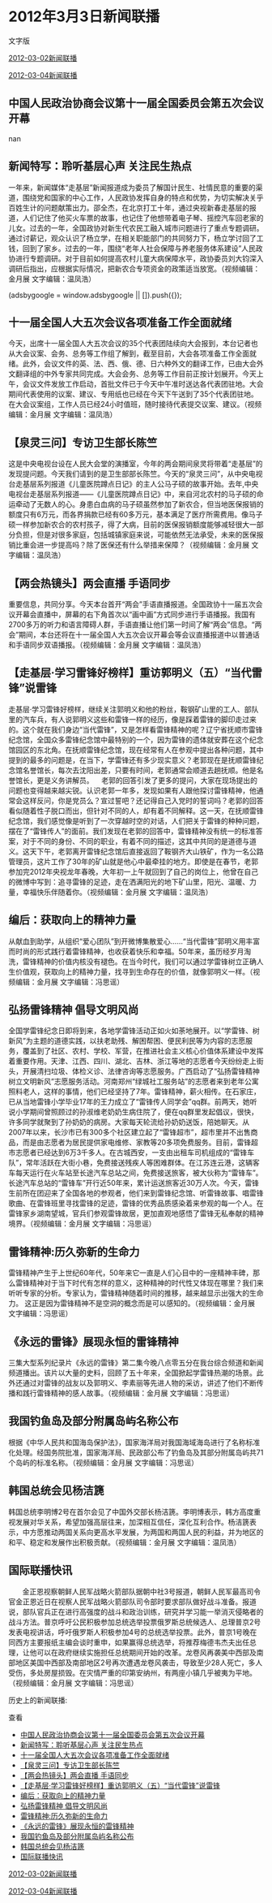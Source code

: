 







# 2012年3月3日新闻联播
 文字版








[2012-03-02新闻联播](/xinwenlianbo/20120302)


[2012-03-04新闻联播](/xinwenlianbo/20120304)





## 中国人民政治协商会议第十一届全国委员会第五次会议开幕


nan


## 新闻特写：聆听基层心声 关注民生热点


一年来，新闻媒体“走基层”新闻报道成为委员了解国计民生、社情民意的重要的渠道，围绕党和国家的中心工作，人民政协发挥自身的特点和优势，为切实解决关乎百姓生计的问题献策出力。邵全杰，在北京打工十年，通过央视新春走基层的报道，人们记住了他买火车票的故事，也记住了他想带着电子琴、摇控汽车回老家的儿女。过去的一年，全国政协对新生代农民工融入城市问题进行了重点专题调研。通过讨薪记，观众认识了杨立学，在相关职能部门的共同努力下，杨立学讨回了工钱，回到了家乡。过去的一年，围绕“老年人社会保障与养老服务体系建设”人民政协进行专题调研。对于目前如何提高农村儿童大病保障水平，政协委员刘大钧深入调研后指出，应根据实际情况，把新农合专项资金的政策适当放宽。（视频编辑：金月展 文字编辑：温凤浩）





 (adsbygoogle = window.adsbygoogle || []).push({});

 
## 十一届全国人大五次会议各项准备工作全面就绪


今天，出席十一届全国人大五次会议的35个代表团陆续向大会报到，本台记者也从大会议案、会务、总务等工作组了解到，截至目前，大会各项准备工作全面就绪。此外，会议文件的英、法、西、俄、德、日六种外文的翻译工作，已由大会外文翻译组的中外专家共同完成。大会会务、总务等工作目前正按计划展开。今天上午，会议文件发放工作启动，首批文件已于今天中午准时送达各代表团驻地。大会期间代表使用的议案、建议、专用纸也已经在今天下午送到了35个代表团驻地。在大会议案组，工作人员已经24小时值班，随时接待代表提交议案、建议。（视频编辑：金月展 文字编辑：温凤浩）


## 【泉灵三问】专访卫生部长陈竺


这是中央电视台设在人民大会堂的演播室，今年的两会期间泉灵将带着“走基层”的发现提问题。今天我们请到的是卫生部部长陈竺。今天的“泉灵三问”，从中央电视台走基层系列报道《儿童医院蹲点日记》的主人公马子硕的故事开始。去年,中央电视台走基层系列报道——《儿童医院蹲点日记》中，来自河北农村的马子硕的命运牵动了无数人的心。身患白血病的马子硕虽然参加了新农合，但当地医保报销的额度只有6万元，而各界捐款已经有60多万元，基本满足了医疗所需费用。像马子硕一样参加新农合的农村孩子，得了大病，目前的医保报销额度能够减轻很大一部分负担，但是对很多家庭，包括城镇家庭来说，可能依然无法承受，未来的医保报销比重会进一步提高吗？除了医保还有什么举措来保障？（视频编辑：金月展 文字编辑：温凤浩）


## 【两会热镜头】两会直播 手语同步


重要信息，共同分享。今天本台首开“两会”手语直播报道。全国政协十一届五次会议开幕会直播中，屏幕的右下角首次以“画中画”方式同步进行手语播报。我国有2700多万的听力和语言障碍人群，手语直播让他们第一时间了解“两会”信息。“两会”期间，本台还将在十一届全国人大五次会议开幕会等会议直播报道中以普通话和手语同步双语播报。（视频编辑：金月展 文字编辑：温凤浩）


## 【走基层·学习雷锋好榜样】重访郭明义（五）“当代雷锋”说雷锋


走基层·学习雷锋好榜样，继续关注郭明义和他的粉丝，鞍钢矿山里的工人、部队里的汽车兵，有人说郭明义这些和雷锋一样的经历，像是踩着雷锋的脚印走过来的。这个就在我们身边“当代雷锋”，又是怎样看雷锋精神的呢？辽宁省抚顺市雷锋纪念馆，全国众多雷锋纪念馆中最特别的一个，因为雷锋的遗体就安葬在这个纪念馆园区的东北角。在抚顺雷锋纪念馆，现在经常有人在参观中提出各种问题，其中提到的最多的问题是，在当下，学雷锋还有多少现实意义？老郭现在是抚顺雷锋纪念馆名誉馆长，每次去沈阳出差，只要有时间，老郭通常会顺道去趟抚顺。他是名誉馆长，更是义务讲解员。    老郭的回答引发了更多的提问，大家在现场提出的问题也变得越来越尖锐。认识老郭一年多，发现如果有人跟他探讨雷锋精神，他通常会这样反问，你是党员么？宣过誓吧？还记得自己入党时的誓词吗？老郭的回答看似随着性子脱口而出，但针对不同的人，却有着不同解释。这一天，在抚顺雷锋纪念馆，我们感觉像是听到了一次穿越时空的对话，人们把关于雷锋的种种问题，摆在了“雷锋传人”的面前。我们发现在老郭的回答中，雷锋精神没有统一的标准答案，对于不同的身份、不同的职业，有着不同的描述，这其中共同的是道德与道义。这天下午，老郭离开雷锋纪念馆后直接返回了鞍钢齐大山铁矿，作为一名公路管理员，这片工作了30年的矿山就是他心中最牵挂的地方。即使是在春节，老郭参加完2012年央视龙年春晚，大年初一上午就回到了自己的岗位上，他曾在自己的微博中写到：追寻雷锋的足迹，走在洒满阳光的地下矿山里，阳光、温暖、力量，幸福快乐伴随着你。（视频编辑：金月展 文字编辑：温凤浩）


## 编后：获取向上的精神力量


从献血到助学，从组织“爱心团队”到开微博集散爱心……“当代雷锋”郭明义用丰富而时尚的形式践行着雷锋精神，也收获着快乐和幸福。50年来，虽历经岁月淘洗，雷锋精神的价值内核没有褪色。在当今时代，我们可以通过学雷锋树立正确人生价值观，获取向上的精神力量，找寻到生命存在的价值，就像郭明义一样。（视频编辑：金月展 文字编辑：冯思谣）


## 弘扬雷锋精神 倡导文明风尚


全国学雷锋纪念日即将到来，各地学雷锋活动正如火如荼地展开。以“学雷锋、树新风”为主题的道德实践，以扶老助残、解困帮困、便民利民等为内容的志愿服务，覆盖到了社区、农村、学校、军营，在推进社会主义核心价值体系建设中发挥着重要作用。天津、江西、四川、湖北、吉林、浙江等地的志愿者今天纷纷走上街头，开展清扫垃圾、体检义诊、法律咨询等志愿服务。广西启动了“弘扬雷锋精神 树立文明新风”志愿服务活动。河南郑州“绿城社工服务站”的志愿者来到老年公寓照料老人，这样的事情，他们已经坚持了7年。雷锋精神，薪火相传。在石家庄，已从当地雷锋小学毕业17年的王力成立了“雷锋传人同学会”qq群。前两天，她听说小学期间曾照顾过的孙淑维老奶奶生病住院了，便在qq群里发起倡议，很快，许多同学就聚到了孙奶奶的病房。大家每天轮流给孙奶奶送饭，陪她聊天。从2007年以来，长沙市已有300多个社区建立起了“雷锋超市”，超市里并不出售商品，而是由志愿者为居民提供家电维修、家教等20多项免费服务。目前，雷锋超市志愿者已经达到6万3千多人。在古城西安，一支由出租车司机组成的“雷锋车队”，常年活跃在大街小巷，免费接送残疾人等困难群体。在江苏连云港，这辆客车每天运行在火车站至长途汽车总站之间，免费接送旅客，被大伙称为“雷锋车”。长途汽车总站的“雷锋车”开行近50年来，累计运送旅客近30万人次。今天，雷锋生前所在团迎来了全国各地的参观者，他们来到雷锋纪念馆、听雷锋故事、唱雷锋歌曲、在雷锋班里寻找雷锋的足迹，雷锋的优秀品质感染着来参观的每一个人。在雷锋家乡湖南望城，官兵们参观雷锋故居，更加直观地感悟了雷锋无私奉献的精神境界。（视频编辑：金月展 文字编辑：冯思谣）


## 雷锋精神:历久弥新的生命力


雷锋精神产生于上世纪60年代，50年来它一直是人们心目中的一座精神丰碑，那么雷锋精神对于当下时代有怎样的意义，这种精神的时代性又体现在哪里？我们来听听专家的分析。专家认为，雷锋精神随着时间的推移，越来越显示出强大的生命力。 这正是因为雷锋精神不是空洞的概念而是可以感知的。（视频编辑：金月展 文字编辑：冯思谣）


## 《永远的雷锋》展现永恒的雷锋精神


三集大型系列纪录片《永远的雷锋》第二集今晚八点零五分在我台综合频道和新闻频道播出。该片以大量的史料，回顾了五十年来，全国掀起学雷锋热潮的场景。此外还通过对雷锋的战友以及郭明义、李素丽等先进人物的采访，讲述了他们不断传播和践行雷锋精神的感人故事。（视频编辑：金月展 文字编辑：冯思谣）


## 我国钓鱼岛及部分附属岛屿名称公布


根据《中华人民共和国海岛保护法》，国家海洋局对我国海域海岛进行了名称标准化处理。经国务院批准，国家海洋局、民政部公布了钓鱼岛及其部分附属岛屿共71个岛屿的标准名称。（视频编辑：金月展 文字编辑：冯思谣）


## 韩国总统会见杨洁篪


韩国总统李明博2号在首尔会见了中国外交部长杨洁篪。李明博表示，韩方高度重视发展对华关系，希望加强高层往来，加深相互信任，深化互利合作。杨洁篪表示，中方愿推动两国关系向更高水平发展，为两国和两国人民的利益，并为地区的和平、稳定和发展作出积极贡献。（视频编辑：金月展 文字编辑：温凤浩）


## 国际联播快讯


       金正恩视察朝鲜人民军战略火箭部队据朝中社3号报道，朝鲜人民军最高司令官金正恩近日在视察人民军战略火箭部队司令部时要求部队做好战斗准备。报道说，部队官兵正在进行高强度的战斗和政治训练，研究并学习能一举消灭侵略者的战斗方法。普京呼吁公民积极参加总统选举投票俄罗斯总统候选人、总理普京2号发表电视讲话，呼吁俄罗斯人积极参加4号的总统选举投票。此外，普京1号晚在同西方主要报纸主编会谈时重申，如果赢得总统选举，将推荐梅德韦杰夫出任总理，让他可以在政府继续实施担任总统期间开始的改革。龙卷风再袭美中西部及南部地区美国中西部及南部地区2号再次遭遇龙卷风袭击，导致至少28人死亡，多人受伤，多处房屋损毁。在灾情严重的印第安纳州，有两座小镇几乎被夷为平地。（视频编辑：金月展 文字编辑：冯思谣）






历史上的新闻联播:

 查看
 

* [中国人民政治协商会议第十一届全国委员会第五次会议开幕](#中国人民政治协商会议第十一届全国委员会第五次会议开幕)
* [新闻特写：聆听基层心声 关注民生热点](#新闻特写：聆听基层心声-关注民生热点)
* [十一届全国人大五次会议各项准备工作全面就绪](#十一届全国人大五次会议各项准备工作全面就绪)
* [【泉灵三问】专访卫生部长陈竺](#【泉灵三问】专访卫生部长陈竺)
* [【两会热镜头】两会直播 手语同步](#【两会热镜头】两会直播-手语同步)
* [【走基层·学习雷锋好榜样】重访郭明义（五）“当代雷锋”说雷锋](#【走基层·学习雷锋好榜样】重访郭明义（五）“当代雷锋”说雷锋)
* [编后：获取向上的精神力量](#编后：获取向上的精神力量)
* [弘扬雷锋精神 倡导文明风尚](#弘扬雷锋精神-倡导文明风尚)
* [雷锋精神:历久弥新的生命力](#雷锋精神-历久弥新的生命力)
* [《永远的雷锋》展现永恒的雷锋精神](#《永远的雷锋》展现永恒的雷锋精神)
* [我国钓鱼岛及部分附属岛屿名称公布](#我国钓鱼岛及部分附属岛屿名称公布)
* [韩国总统会见杨洁篪](#韩国总统会见杨洁篪)
* [国际联播快讯](#国际联播快讯)






[2012-03-02新闻联播](/xinwenlianbo/20120302)


[2012-03-04新闻联播](/xinwenlianbo/20120304)



